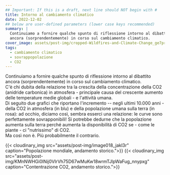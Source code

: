 ```yaml
---
## Important: If this is a draft, next line should NOT begin with #
title: Intorno al cambiamento climatico
date: 2022-12-02
## below are user-defined parameters (lower case keys recommended)
summary: |
  Continuiamo a fornire qualche spunto di riflessione intorno al dibattito
  ancora (sorprendentemente) in corso sul cambiamento climatico. 
cover_image: assets/post-img/cropped-Wildfires-and-Climate-Change_ge7prp # optional
tags:
  - cambiamento climatico
  - sovrappopolazione
  - CO2
---
```


Continuiamo a fornire qualche spunto di riflessione intorno al dibattito
ancora (sorprendentemente) in corso sul cambiamento climatico.  
C'è chi
dubita della relazione tra la crescita della concentrazione della CO2
(anidride carbonica) in atmosfera - principale causa del crescente
aumento delle temperature medie globali - e l'attività umana.  
Di seguito
due grafici che riportano l'incremento -- negli ultimi 10.000 anni -
della CO2 in atmosfera (in blu) e della popolazione umana sulla terra
(in rosa): ad occhio, diciamo così, sembra esserci una relazione: le
curve sono perfettamente sovrapponibili! Si potrebbe dedurne che la
popolazione aumenta sulla terra perché aumenta la disponibilità di CO2
se - come le piante - ci "nutrissimo" di CO2.  
Ma così non è. Più probabilmente il contrario.



{{< cloudinary_img src="assets/post-img/image018_jakl3r" caption="Popolazione mondiale, andamento storico.">}}
{{< cloudinary_img src="assets/post-img/KMnNWHGi0lNij0VIrVh75D67wMuKw18wrmTJlpWaFug_nnypxg" caption="Contentrazione CO2, andamento storico.">}}
<!--
  created 2022-12-02 12:51:53.548967 +0100 CET m=+0.034039460
-->